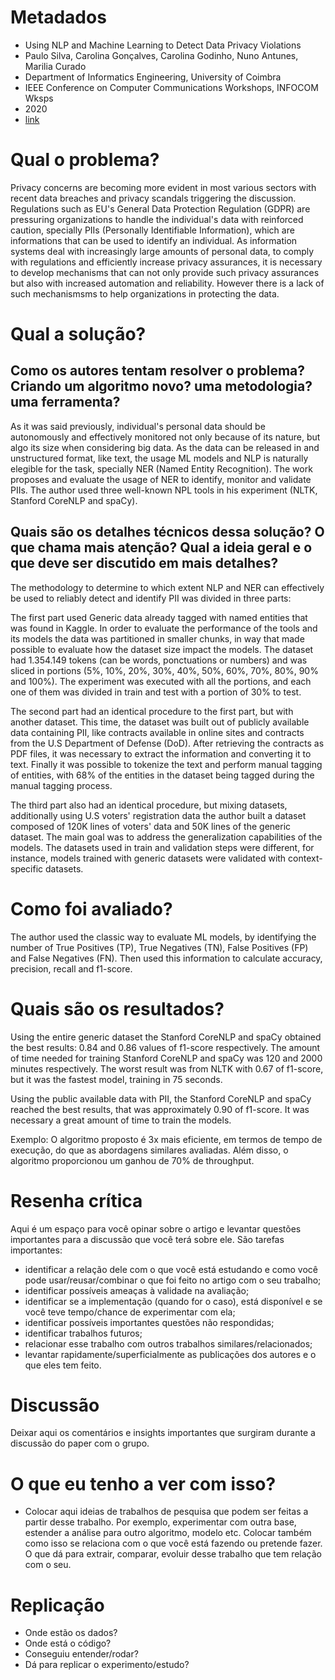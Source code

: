 # Metadados

- Using NLP and Machine Learning to Detect Data Privacy Violations
- Paulo Silva, Carolina Gonçalves, Carolina Godinho, Nuno Antunes, Marilia Curado
- Department of Informatics Engineering, University of Coimbra
- IEEE Conference on Computer Communications Workshops, INFOCOM Wksps
- 2020
- [link](https://ieeexplore.ieee.org/abstract/document/9162683)

# Qual o problema?

Privacy concerns are becoming more evident in most various sectors with recent data breaches and privacy scandals triggering the discussion. Regulations such as EU's General Data Protection Regulation (GDPR) are pressuring organizations to handle the individual's data with reinforced caution, specially PIIs (Personally Identifiable Information), which are informations that can be used to identify an individual. As information systems deal with increasingly large amounts of personal data, to comply with regulations and efficiently increase privacy assurances, it is necessary to develop mechanisms that can not only provide such privacy assurances but also with increased automation and reliability. However there is a lack of such mechanismsms to help organizations in protecting the data.

# Qual a solução?

## Como os autores tentam resolver o problema? Criando um algoritmo novo? uma metodologia? uma ferramenta?

As it was said previously, individual's personal data should be autonomously and effectively monitored not only because of its nature, but algo its size when considering big data. As the data can be released in and unstructured format, like text, the usage ML models and NLP is naturally elegible for the task, specially NER (Named Entity Recognition). The work proposes and evaluate the usage of NER to identify, monitor and validate PIIs. The author used three well-known NPL tools in his experiment (NLTK, Stanford CoreNLP and spaCy).

## Quais são os detalhes técnicos dessa solução? O que chama mais atenção? Qual a ideia geral e o que deve ser discutido em mais detalhes?

The methodology to determine to which extent NLP and NER can effectively be used to reliably detect and identify PII was divided in three parts:

The first part used Generic data already tagged with named entities that was found in Kaggle. In order to evaluate the performance of the tools and its models the data was partitioned in smaller chunks, in way that made possible to evaluate how the dataset size impact the models. The dataset had 1.354.149 tokens (can be words, ponctuations or numbers) and was sliced in portions (5%, 10%, 20%, 30%, 40%, 50%, 60%, 70%, 80%, 90% and 100%). The experiment was executed with all the portions, and each one of them was divided in train and test with a portion of 30% to test.

The second part had an identical procedure to the first part, but with another dataset. This time, the dataset was built out of publicly available data containing PII, like contracts available in online sites and contracts from the U.S Department of Defense (DoD). After retrieving the contracts as PDF files, it was necessary to extract the information and converting it to text. Finally it was possible to tokenize the text and perform manual tagging of entities, with 68% of the entities in the dataset being tagged during the manual tagging process.

The third part also had an identical procedure, but mixing datasets, additionally using U.S voters' registration data the author built a dataset composed of 120K lines of voters' data and 50K lines of the generic dataset. The main goal was to address the generalization capabilities of the models. The datasets used in train and validation steps were different, for instance, models trained with generic datasets were validated with context-specific datasets.

# Como foi avaliado?

The author used the classic way to evaluate ML models, by identifying the number of True Positives (TP), True Negatives (TN), False Positives (FP) and False Negatives (FN). Then used this information to calculate accuracy, precision, recall and f1-score.

# Quais são os resultados?

Using the entire generic dataset the Stanford CoreNLP and spaCy obtained the best results: 0.84 and 0.86 values of f1-score respectively. The amount of time needed for training Stanford CoreNLP and spaCy was 120 and 2000 minutes respectively. The worst result was from NLTK with 0.67 of f1-score, but it was the fastest model, training in 75 seconds.

Using the public available data with PII, the Stanford CoreNLP and spaCy reached the best results, that was approximately 0.90 of f1-score. It was necessary a great amount of time to train the models.

Exemplo: O algoritmo proposto é 3x mais eficiente, em termos de tempo de execução, do que as abordagens similares avaliadas. Além disso, o algoritmo proporcionou um ganhou de 70% de throughput.

# Resenha crítica

Aqui é um espaço para você opinar sobre o artigo e levantar questões importantes para a discussão que você terá sobre ele. São tarefas importantes:

- identificar a relação dele com o que você está estudando e como você pode usar/reusar/combinar o que foi feito no artigo com o seu trabalho;
- identificar possíveis ameaças à validade na avaliação;
- identificar se a implementação (quando for o caso), está disponível e se você teve tempo/chance de experimentar com ela;
- identificar possíveis importantes questões não respondidas;
- identificar trabalhos futuros;
- relacionar esse trabalho com outros trabalhos similares/relacionados;
- levantar rapidamente/superficialmente as publicações dos autores e o que eles tem feito.

# Discussão

Deixar aqui os comentários e insights importantes que surgiram durante a discussão do paper com o grupo.

# O que eu tenho a ver com isso?

- Colocar aqui ideias de trabalhos de pesquisa que podem ser feitas a partir desse trabalho. Por exemplo, experimentar com outra base, estender a análise para outro algoritmo, modelo etc. Colocar também como isso se relaciona com o que você está fazendo ou pretende fazer. O que dá para extrair, comparar, evoluir desse trabalho que tem relação com o seu.

# Replicação

- Onde estão os dados?
- Onde está o código?
- Conseguiu entender/rodar?
- Dá para replicar o experimento/estudo?
